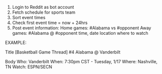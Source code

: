 1. Login to Reddit as bot account
2. Fetch schedule for sports team
3. Sort event times
4. Check first event time = now + 24hrs
5. Post event information:
    Home games: #Alabama vs #opponent
    Away games: #Alabama @ #opponent
    time, date
    location
    where to watch

EXAMPLE:

Title
[Basketball Game Thread] #4 Alabama @ Vanderbilt

Body
Who: Vanderbilt
When: 7:30pm CST - Tuesday, 1/17
Where: Nashville, TN
Watch: ESPN/SECN
